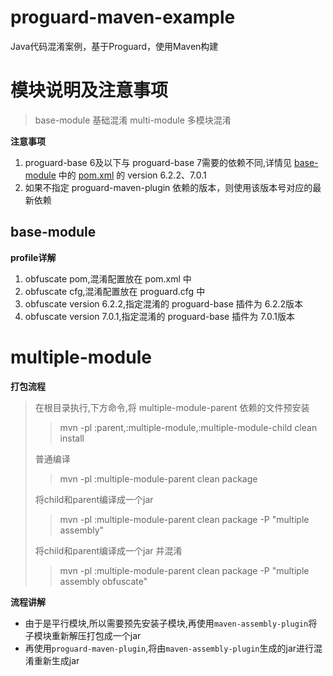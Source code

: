# proguard-maven-example
Java代码混淆案例，基于Proguard，使用Maven构建

# 模块说明及注意事项

> base-module 基础混淆
> multi-module 多模块混淆

**注意事项**

1. proguard-base 6及以下与 proguard-base 7需要的依赖不同,详情见 [base-module](/base-module) 中的 [pom.xml](/base-module/pom.xml) 的 version 6.2.2、7.0.1
2. 如果不指定 proguard-maven-plugin 依赖的版本，则使用该版本号对应的最新依赖

## base-module

**profile详解**

1. obfuscate pom,混淆配置放在 pom.xml 中
2. obfuscate cfg,混淆配置放在 proguard.cfg 中
3. obfuscate version 6.2.2,指定混淆的 proguard-base 插件为 6.2.2版本
4. obfuscate version 7.0.1,指定混淆的 proguard-base 插件为 7.0.1版本

# multiple-module

**打包流程**

> 在根目录执行,下方命令,将 multiple-module-parent 依赖的文件预安装 
>
>> mvn -pl :parent,:multiple-module,:multiple-module-child clean install
> 
> 普通编译 
>
>> mvn -pl :multiple-module-parent clean package
>  
> 将child和parent编译成一个jar 
>
>> mvn -pl :multiple-module-parent clean package -P "multiple assembly"
> 
> 将child和parent编译成一个jar 并混淆
>
>> mvn -pl :multiple-module-parent clean package -P "multiple assembly obfuscate"

**流程讲解**

- 由于是平行模块,所以需要预先安装子模块,再使用`maven-assembly-plugin`将子模块重新解压打包成一个jar
- 再使用`proguard-maven-plugin`,将由`maven-assembly-plugin`生成的jar进行混淆重新生成jar

